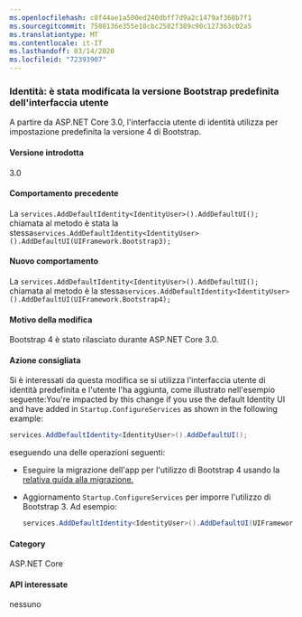 ```yaml
---
ms.openlocfilehash: c8f44ae1a500ed240dbff7d9a2c1479af368b7f1
ms.sourcegitcommit: 7588136e355e10cbc2582f389c90c127363c02a5
ms.translationtype: MT
ms.contentlocale: it-IT
ms.lasthandoff: 03/14/2020
ms.locfileid: "72393907"
---
```

### <a name="identity-default-bootstrap-version-of-ui-changed"></a>Identità: è stata modificata la versione Bootstrap predefinita dell'interfaccia utente

A partire da ASP.NET Core 3.0, l'interfaccia utente di identità utilizza per impostazione predefinita la versione 4 di Bootstrap.

#### <a name="version-introduced"></a>Versione introdotta

3.0

#### <a name="old-behavior"></a>Comportamento precedente

La `services.AddDefaultIdentity<IdentityUser>().AddDefaultUI();` chiamata al metodo è stata la stessa`services.AddDefaultIdentity<IdentityUser>().AddDefaultUI(UIFramework.Bootstrap3);`

#### <a name="new-behavior"></a>Nuovo comportamento

La `services.AddDefaultIdentity<IdentityUser>().AddDefaultUI();` chiamata al metodo è la stessa`services.AddDefaultIdentity<IdentityUser>().AddDefaultUI(UIFramework.Bootstrap4);`

#### <a name="reason-for-change"></a>Motivo della modifica

Bootstrap 4 è stato rilasciato durante ASP.NET Core 3.0.

#### <a name="recommended-action"></a>Azione consigliata

Si è interessati da questa modifica se si utilizza l'interfaccia utente di identità predefinita e l'utente l'ha aggiunta, come illustrato nell'esempio seguente:You're impacted by this change if you use the default Identity UI and have added in `Startup.ConfigureServices` as shown in the following example:

```csharp
services.AddDefaultIdentity<IdentityUser>().AddDefaultUI();
```

eseguendo una delle operazioni seguenti:

- Eseguire la migrazione dell'app per l'utilizzo di Bootstrap 4 usando la [relativa guida alla migrazione.](https://getbootstrap.com/docs/4.0/migration)
- Aggiornamento `Startup.ConfigureServices` per imporre l'utilizzo di Bootstrap 3. Ad esempio:

    ```csharp
    services.AddDefaultIdentity<IdentityUser>().AddDefaultUI(UIFramework.Bootstrap3);
    ```

#### <a name="category"></a>Category

ASP.NET Core

#### <a name="affected-apis"></a>API interessate

nessuno

<!-- 

#### Affected APIs

Not detectable via API analysis

-->
